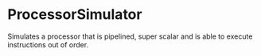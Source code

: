 # ProcessorSimulator
Simulates a processor that is pipelined, super scalar and is able to execute instructions out of order.
